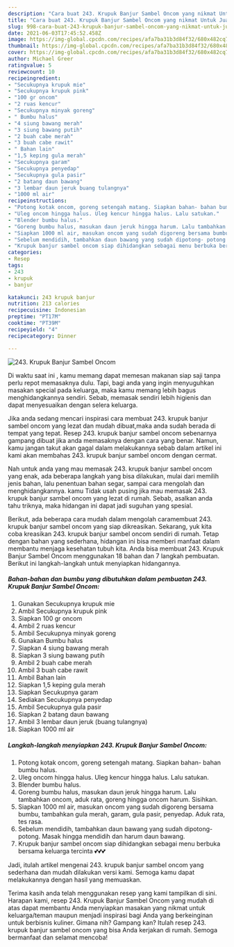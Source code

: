 ```yaml
---
description: "Cara buat 243. Krupuk Banjur Sambel Oncom yang nikmat Untuk Jualan"
title: "Cara buat 243. Krupuk Banjur Sambel Oncom yang nikmat Untuk Jualan"
slug: 998-cara-buat-243-krupuk-banjur-sambel-oncom-yang-nikmat-untuk-jualan
date: 2021-06-03T17:45:52.458Z
image: https://img-global.cpcdn.com/recipes/afa7ba31b3d84f32/680x482cq70/243-krupuk-banjur-sambel-oncom-foto-resep-utama.jpg
thumbnail: https://img-global.cpcdn.com/recipes/afa7ba31b3d84f32/680x482cq70/243-krupuk-banjur-sambel-oncom-foto-resep-utama.jpg
cover: https://img-global.cpcdn.com/recipes/afa7ba31b3d84f32/680x482cq70/243-krupuk-banjur-sambel-oncom-foto-resep-utama.jpg
author: Michael Greer
ratingvalue: 5
reviewcount: 10
recipeingredient:
- "Secukupnya krupuk mie"
- "Secukupnya krupuk pink"
- "100 gr oncom"
- "2 ruas kencur"
- "Secukupnya minyak goreng"
- " Bumbu halus"
- "4 siung bawang merah"
- "3 siung bawang putih"
- "2 buah cabe merah"
- "3 buah cabe rawit"
- " Bahan lain"
- "1,5 keping gula merah"
- "Secukupnya garam"
- "Secukupnya penyedap"
- "Secukupnya gula pasir"
- "2 batang daun bawang"
- "3 lembar daun jeruk buang tulangnya"
- "1000 ml air"
recipeinstructions:
- "Potong kotak oncom, goreng setengah matang. Siapkan bahan- bahan bumbu halus."
- "Uleg oncom hingga halus. Uleg kencur hingga halus. Lalu satukan."
- "Blender bumbu halus."
- "Goreng bumbu halus, masukan daun jeruk hingga harum. Lalu tambahkan oncom, aduk rata, goreng hingga oncom harum. Sisihkan."
- "Siapkan 1000 ml air, masukan oncom yang sudah digoreng bersama bumbu, tambahkan gula merah, garam, gula pasir, penyedap. Aduk rata, tes rasa."
- "Sebelum mendidih, tambahkan daun bawang yang sudah dipotong- potong. Masak hingga mendidih dan harum daun bawang."
- "Krupuk banjur sambel oncom siap dihidangkan sebagai menu berbuka bersama keluarga tercinta 💕💕💕"
categories:
- Resep
tags:
- 243
- krupuk
- banjur

katakunci: 243 krupuk banjur 
nutrition: 213 calories
recipecuisine: Indonesian
preptime: "PT17M"
cooktime: "PT39M"
recipeyield: "4"
recipecategory: Dinner

---
```



![243. Krupuk Banjur Sambel Oncom](https://img-global.cpcdn.com/recipes/afa7ba31b3d84f32/680x482cq70/243-krupuk-banjur-sambel-oncom-foto-resep-utama.jpg)

Di waktu  saat ini , kamu memang dapat memesan makanan siap saji tanpa perlu repot memasaknya dulu. Tapi, bagi anda yang ingin menyuguhkan masakan special pada keluarga, maka kamu memang lebih bagus menghidangkannya sendiri. Sebab, memasak sendiri lebih higienis dan dapat menyesuaikan dengan selera keluarga.

Jika anda sedang mencari inspirasi cara membuat 243. krupuk banjur sambel oncom yang lezat dan mudah dibuat,maka anda sudah berada di tempat yang tepat. Resep 243. krupuk banjur sambel oncom  sebenarnya gampang dibuat jika anda memasaknya dengan cara yang benar. Namun, kamu jangan takut akan gagal dalam melakukannya 
sebab dalam artikel ini kami akan membahas 243. krupuk banjur sambel oncom dengan cermat.  



Nah untuk anda yang mau memasak 243. krupuk banjur sambel oncom yang enak, ada beberapa langkah yang bisa dilakukan, mulai dari memilih jenis bahan, lalu penentuan bahan segar, sampai cara mengolah dan menghidangkannya. kamu Tidak usah pusing jika mau memasak 243. krupuk banjur sambel oncom yang lezat di rumah. Sebab, asalkan anda  tahu triknya, maka hidangan ini dapat jadi suguhan yang spesial.

Berikut, ada beberapa cara mudah dalam mengolah caramembuat 243. krupuk banjur sambel oncom yang siap dikreasikan. Sekarang, yuk kita coba kreasikan 243. krupuk banjur sambel oncom sendiri di rumah. Tetap dengan bahan yang sederhana, hidangan ini bisa memberi manfaat dalam membantu menjaga kesehatan tubuh kita. Anda bisa membuat 243. Krupuk Banjur Sambel Oncom menggunakan 18 bahan dan 7 langkah pembuatan. Berikut ini langkah-langkah untuk menyiapkan hidangannya.

<!--inarticleads1-->

##### Bahan-bahan dan bumbu yang dibutuhkan dalam pembuatan 243. Krupuk Banjur Sambel Oncom:

1. Gunakan Secukupnya krupuk mie
1. Ambil Secukupnya krupuk pink
1. Siapkan 100 gr oncom
1. Ambil 2 ruas kencur
1. Ambil Secukupnya minyak goreng
1. Gunakan  Bumbu halus
1. Siapkan 4 siung bawang merah
1. Siapkan 3 siung bawang putih
1. Ambil 2 buah cabe merah
1. Ambil 3 buah cabe rawit
1. Ambil  Bahan lain
1. Siapkan 1,5 keping gula merah
1. Siapkan Secukupnya garam
1. Sediakan Secukupnya penyedap
1. Ambil Secukupnya gula pasir
1. Siapkan 2 batang daun bawang
1. Ambil 3 lembar daun jeruk (buang tulangnya)
1. Siapkan 1000 ml air




<!--inarticleads2-->

##### Langkah-langkah menyiapkan 243. Krupuk Banjur Sambel Oncom:

1. Potong kotak oncom, goreng setengah matang. Siapkan bahan- bahan bumbu halus.
1. Uleg oncom hingga halus. Uleg kencur hingga halus. Lalu satukan.
1. Blender bumbu halus.
1. Goreng bumbu halus, masukan daun jeruk hingga harum. Lalu tambahkan oncom, aduk rata, goreng hingga oncom harum. Sisihkan.
1. Siapkan 1000 ml air, masukan oncom yang sudah digoreng bersama bumbu, tambahkan gula merah, garam, gula pasir, penyedap. Aduk rata, tes rasa.
1. Sebelum mendidih, tambahkan daun bawang yang sudah dipotong- potong. Masak hingga mendidih dan harum daun bawang.
1. Krupuk banjur sambel oncom siap dihidangkan sebagai menu berbuka bersama keluarga tercinta 💕💕💕




Jadi, itulah artikel mengenai  243. krupuk banjur sambel oncom  yang sederhana dan mudah dilakukan versi kami. Semoga kamu dapat melakukannya dengan hasil yang memuaskan. 

Terima kasih anda telah menggunakan resep yang kami tampilkan di sini. Harapan kami, resep  243. Krupuk Banjur Sambel Oncom yang mudah di atas dapat membantu Anda menyiapkan masakan yang nikmat untuk keluarga/teman maupun menjadi inspirasi bagi Anda yang berkeinginan untuk berbisnis kuliner. Gimana nih? Gampang kan? Itulah resep 243. krupuk banjur sambel oncom yang bisa Anda kerjakan di rumah. Semoga bermanfaat dan selamat mencoba!


